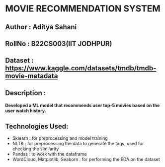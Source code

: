 # MOVIE RECOMMENDATION SYSTEM

## Author : Aditya Sahani
## RollNo : B22CS003(IIT JODHPUR)
## Dataset : https://www.kaggle.com/datasets/tmdb/tmdb-movie-metadata


## Description : 
#### Developed a ML model that recommends user top-5 movies based on the user watch history.

## Technologies Used:
+ Sklearn : for preprocessing and model training
+ NLTK : for preprocessing the data to generate the tags, used for checking the similarity
+ Pandas : to work with the dataframe
+ WordCloud, Matplotlib, Seaborn : for performing the EDA on the dataset
